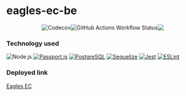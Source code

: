 # eagles-ec-be

<div style="display: flex; justify-content: center;" align="center">
<img src="https://codecov.io/gh/soleil00/eagles-ec-be/branch/dev/graph/badge.svg?token=9c1e8e93-1062-4e49-a58d-b2777a75fb70" alt="Codecov" >
     <img alt="GitHub Actions Workflow Status" src="https://img.shields.io/github/actions/workflow/status/atlp-rwanda/eagles-ec-be/deploy.yml" >
<a href="https://codeclimate.com/github/atlp-rwanda/eagles-ec-be/maintainability"><img src="https://api.codeclimate.com/v1/badges/dfe8454356fb9da65407/maintainability" /></a>

</div>

### Technology used

![Node.js](https://img.shields.io/badge/-Node.js-000000?style=flat&logo=node.js)
[![Passport.js](https://img.shields.io/badge/auth%20library-Passport.js-green)](http://www.passportjs.org/)
[![PostgreSQL](https://img.shields.io/badge/database-PostgreSQL-blue)](https://www.postgresql.org/)
[![Sequelize](https://img.shields.io/badge/ORM-Sequelize-orange)](https://sequelize.org/)
[![Jest](https://img.shields.io/badge/testing-Jest-red)](https://jestjs.io/)
[![ESLint](https://img.shields.io/badge/code%20style-ESLint-blueviolet)](https://eslint.org/)

### Deployed link

[Eagles EC](https://eagles-ec-be-development.onrender.com/)
